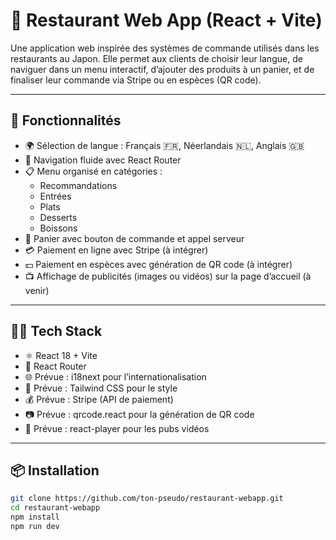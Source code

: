 # 🍱 Restaurant Web App (React + Vite)

Une application web inspirée des systèmes de commande utilisés dans les restaurants au Japon. Elle permet aux clients de choisir leur langue, de naviguer dans un menu interactif, d’ajouter des produits à un panier, et de finaliser leur commande via Stripe ou en espèces (QR code).

---

## 🚀 Fonctionnalités

- 🌍 Sélection de langue : Français 🇫🇷, Néerlandais 🇳🇱, Anglais 🇬🇧
- 🧭 Navigation fluide avec React Router
- 📋 Menu organisé en catégories :
  - Recommandations
  - Entrées
  - Plats
  - Desserts
  - Boissons
- 🛒 Panier avec bouton de commande et appel serveur
- 💳 Paiement en ligne avec Stripe (à intégrer)
- 💵 Paiement en espèces avec génération de QR code (à intégrer)
- 📺 Affichage de publicités (images ou vidéos) sur la page d’accueil (à venir)

---

## 🧑‍💻 Tech Stack

- ⚛️ React 18 + Vite
- 🧭 React Router
- 🌐 Prévue : i18next pour l’internationalisation
- 💨 Prévue : Tailwind CSS pour le style
- 💰 Prévue : Stripe (API de paiement)
- 📷 Prévue : qrcode.react pour la génération de QR code
- 🎥 Prévue : react-player pour les pubs vidéos

---

## 📦 Installation

```bash
git clone https://github.com/ton-pseudo/restaurant-webapp.git
cd restaurant-webapp
npm install
npm run dev
